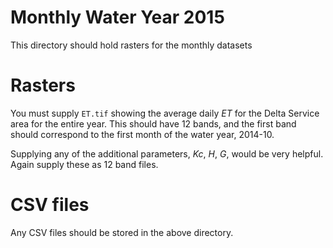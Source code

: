 # Monthly Water Year 2015

This directory should hold rasters for the monthly datasets

# Rasters

You must supply ```ET.tif``` showing the average daily _ET_ for the Delta Service area for the entire year.  This should have 12 bands, and the first band should correspond to the first month of the water year, 2014-10.

Supplying any of the additional parameters, _Kc_, _H_, _G_, would be very helpful.  Again supply these as 12 band files.

# CSV files

Any CSV files should be stored in the above directory.
